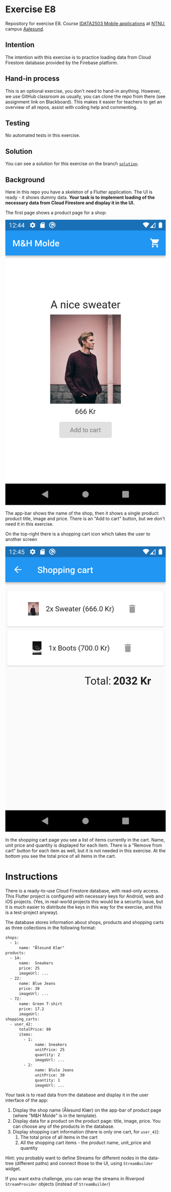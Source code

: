 # Exercise E8

Repository for exercise E8.
Course [IDATA2503 Mobile applications](https://www.ntnu.edu/studies/courses/IDATA2503)
at [NTNU](https://ntnu.edu), campus [Aalesund](https://www.ntnu.edu/alesund).

## Intention

The intention with this exercise is to practice loading data from Cloud Firestore database provided
by the Firebase platform.

## Hand-in process

This is an optional exercise, you don't need to hand-in anything. However, we use GitHub classroom
as usually, you can clone the repo from there (see assignment link on Blackboard). This makes it
easier for teachers to get an overview of all repos, assist with coding help and commenting.

## Testing

No automated tests in this exercise.

## Solution

You can see a solution for this exercise on the
branch [`solution`](https://github.com/NTNU-MobileApps/exercise-e8-template/tree/solution).

## Background

Here in this repo you have a skeleton of a Flutter application. The UI is ready - it shows dummy
data. **Your task is to implement loading of the necessary data from Cloud Firestore and display it
in the UI.**

The first page shows a product page for a shop:

<img alt="Screenshot of the product page" src="product_page.png" width="540"/>

The app-bar shows the name of the shop, then it shows a single product: product title, image and
price. There is an "Add to cart" button, but we don't need it in this exercise.

On the top-right there is a shopping cart icon which takes the user to another screen

<img alt="Screenshot of the shopping cart page" src="shopping_cart.png" width="540"/>

In the shopping cart page you see a list of items currently in the cart. Name, unit price and
quantity is displayed for each item. There is a "Remove from cart" button for each item as well, but
it is not needed in this exercise. At the bottom you see the total price of all items in the cart.

# Instructions

There is a ready-to-use Cloud Firestore database, with read-only access. This Flutter project is
configured with necessary keys for Android, web and iOS projects. (Yes, in real-world projects this
would be a security issue, but it is much easier to distribute the keys in this way for the
exercise, and this is a test-project anyway).

The database stores information about shops, products and shopping carts as three collections in the
following format:

```
shops:
  - 1:
      name: "Ålesund Klær"    
products:
  - 14:
      name:  Sneakers
      price: 25
      imageUrl: ...
  - 22:
      name: Blue Jeans
      price: 30
      imageUrl: ...
  - 72:
      name: Green T-shirt
      price: 17.2
      imageUrl:
shopping_carts:
  - user_42:
      totalPrice: 80
      items:
        - 1:
             name: Sneakers
             unitPrice: 25
             quantity: 2
             imageUrl: ...
        - 2: 
             name: Blule Jeans
             unitPrice: 30
             quantity: 1
             imageUrl: ...
```

Your task is to read data from the database and display it in the user interface of the app:

1. Display the shop name (Ålesund Klær) on the app-bar of product page (where "M&H Molde" is in the
   template).
2. Display data for a product on the product page: title, image, price. You can choose any of the
   products in the database.
3. Display shopping cart information (there is only one cart, for `user_42`):
    1. The total price of all items in the cart
    2. All the shopping cart items - the product name, unit_price and quantity

Hint: you probably want to define Streams for different nodes in the data-tree (different paths) and
connect those to the UI, using `StreamBuilder` widget.

If you want extra challenge, you can wrap the streams in Riverpod `StreamProvider` objects (instead
of `StreamBuilder`) 